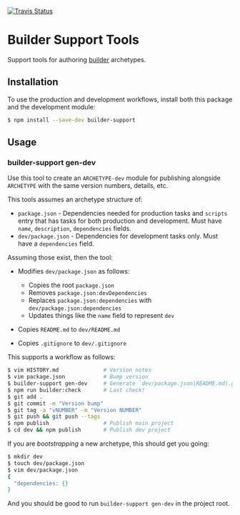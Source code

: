 [![Travis Status][trav_img]][trav_site]

Builder Support Tools
=====================

Support tools for authoring [builder][] archetypes.

## Installation

To use the production and development workflows, install both this package
and the development module:

```sh
$ npm install --save-dev builder-support
```

## Usage

### builder-support gen-dev

Use this tool to create an `ARCHETYPE-dev` module for publishing alongside
`ARCHETYPE` with the same version numbers, details, etc.

This tools assumes an archetype structure of:

* `package.json` - Dependencies needed for production tasks and `scripts` entry
  that has tasks for both production and development. Must have `name`,
  `description`, `dependencies` fields.
* `dev/package.json` - Dependencies for development tasks only.
  Must have a `dependencies` field.

Assuming those exist, then the tool:

* Modifies `dev/package.json` as follows:
    * Copies the root `package.json`
    * Removes `package.json:devDependencies`
    * Replaces `package.json:dependencies` with `dev/package.json:dependencies`
    * Updates things like the `name` field to represent `dev`

* Copies `README.md` to `dev/README.md`
* Copies `.gitignore` to `dev/.gitignore`

This supports a workflow as follows:

```sh
$ vim HISTORY.md              # Version notes
$ vim package.json            # Bump version
$ builder-support gen-dev     # Generate `dev/package.json|README.md|.gitignore`
$ npm run builder:check       # Last check!
$ git add .
$ git commit -m "Version bump"
$ git tag -a "vNUMBER" -m "Version NUMBER"
$ git push && git push --tags
$ npm publish                 # Publish main project
$ cd dev && npm publish       # Publish dev project
```

If you are _bootstrapping_ a new archetype, this should get you going:

```sh
$ mkdir dev
$ touch dev/package.json
$ vim dev/package.json
{
  "dependencies: {}
}
```

And you should be good to run `builder-support gen-dev` in the project root.

[builder]: https://github.com/FormidableLabs/builder
[trav_img]: https://api.travis-ci.org/FormidableLabs/builder-support.svg
[trav_site]: https://travis-ci.org/FormidableLabs/builder-support
